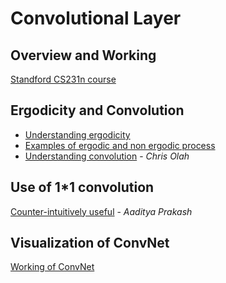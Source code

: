 # Convolutional Layer
## Overview and Working
[Standford CS231n course](http://cs231n.github.io/convolutional-networks/)
## Ergodicity and Convolution
* [Understanding ergodicity](https://www.quora.com/What-is-Ergodic-theory-in-laymans-terms)
* [Examples of ergodic and non ergodic process](http://news.softpedia.com/news/What-is-ergodicity-15686.shtml)
* [Understanding convolution](http://colah.github.io/posts/2014-07-Understanding-Convolutions/) - *Chris Olah*

## Use of 1*1 convolution 
[Counter-intuitively useful](http://iamaaditya.github.io/2016/03/one-by-one-convolution/) - *Aaditya Prakash*

## Visualization of ConvNet
[Working of ConvNet](http://scs.ryerson.ca/~aharley/vis/conv/)